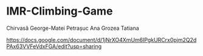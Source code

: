 # IMR-Climbing-Game
Chirvasă George-Matei
Petrașuc Ana
Grozea Tatiana

https://docs.google.com/document/d/1jNrXO4XmUm6IPgkURCrx0pjm2Q2dPAx63VVFeVdxFGA/edit?usp=sharing
